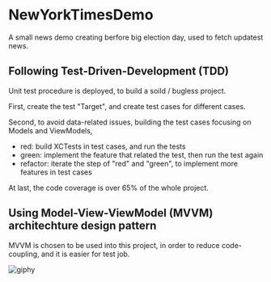 # NewYorkTimesDemo
A small news demo creating berfore big election day, used to fetch updatest news.

## Following Test-Driven-Development (TDD)
Unit test procedure is deployed, to build a soild / bugless project.

First, create the test "Target", and create test cases for different cases. 

Second, to avoid data-related issues, building the test cases focusing on Models and ViewModels,
 - red: build XCTests in test cases, and run the tests
 - green: implement the feature that related the test, then run the test again
 - refactor: iterate the step of "red" and "green", to implement more features in test cases

At last, the code coverage is over 65% of the whole project.

## Using Model-View-ViewModel (MVVM) architechture design pattern
MVVM is chosen to be used into this project, in order to reduce code-coupling, and it is easier for test job.

![giphy](https://user-images.githubusercontent.com/63318597/98021781-ba3f9980-1dd2-11eb-83e9-aac3777b1ee5.gif)
